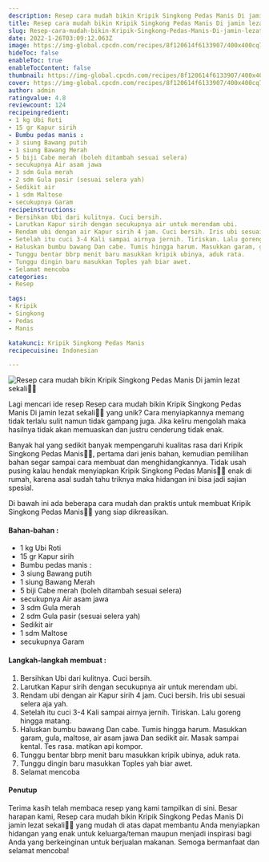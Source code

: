 ```yaml
---
description: Resep cara mudah bikin Kripik Singkong Pedas Manis Di jamin lezat sekali"
title: Resep cara mudah bikin Kripik Singkong Pedas Manis Di jamin lezat sekali
slug: Resep-cara-mudah-bikin-Kripik-Singkong-Pedas-Manis-Di-jamin-lezat-sekali
date: 2022-1-26T03:09:12.063Z
image: https://img-global.cpcdn.com/recipes/8f120614f6133907/400x400cq70/photo.jpg
hideToc: false
enableToc: true
enableTocContent: false
thumbnail: https://img-global.cpcdn.com/recipes/8f120614f6133907/400x400cq70/photo.jpg
cover: https://img-global.cpcdn.com/recipes/8f120614f6133907/400x400cq70/photo.jpg
author: admin
ratingvalue: 4.8
reviewcount: 124
recipeingredient:
- 1 kg Ubi Roti
- 15 gr Kapur sirih
- Bumbu pedas manis :
- 3 siung Bawang putih
- 1 siung Bawang Merah
- 5 biji Cabe merah (boleh ditambah sesuai selera)
- secukupnya Air asam jawa
- 3 sdm Gula merah
- 2 sdm Gula pasir (sesuai selera yah)
- Sedikit air
- 1 sdm Maltose
- secukupnya Garam
recipeinstructions:
- Bersihkan Ubi dari kulitnya. Cuci bersih.
- Larutkan Kapur sirih dengan secukupnya air untuk merendam ubi.
- Rendam ubi dengan air Kapur sirih 4 jam. Cuci bersih. Iris ubi sesuai selera aja yah.
- Setelah itu cuci 3-4 Kali sampai airnya jernih. Tiriskan. Lalu goreng hingga matang.
- Haluskan bumbu bawang Dan cabe. Tumis hingga harum. Masukkan garam, gula, maltose, air asam jawa Dan sedikit air. Masak sampai kental. Tes rasa. matikan api kompor.
- Tunggu bentar bbrp menit baru masukkan kripik ubinya, aduk rata.
- Tunggu dingin baru masukkan Toples yah biar awet.
- Selamat mencoba
categories:
- Resep

tags:
- Kripik
- Singkong
- Pedas
- Manis

katakunci: Kripik Singkong Pedas Manis
recipecuisine: Indonesian

---
```


![Resep cara mudah bikin Kripik Singkong Pedas Manis Di jamin lezat sekali👩‍🍳](https://img-global.cpcdn.com/recipes/8f120614f6133907/400x400cq70/photo.jpg)

Lagi mencari ide resep Resep cara mudah bikin Kripik Singkong Pedas Manis Di jamin lezat sekali👩‍🍳 yang unik? Cara menyiapkannya memang tidak terlalu sulit namun tidak gampang juga. Jika keliru mengolah maka hasilnya tidak akan memuaskan dan justru cenderung tidak enak.

Banyak hal yang sedikit banyak mempengaruhi kualitas rasa dari Kripik Singkong Pedas Manis👩‍🍳, pertama dari jenis bahan, kemudian pemilihan bahan segar sampai cara membuat dan menghidangkannya. Tidak usah pusing kalau hendak menyiapkan Kripik Singkong Pedas Manis👩‍🍳 enak di rumah, karena asal sudah tahu triknya maka hidangan ini bisa jadi sajian spesial.

Di bawah ini ada beberapa cara mudah dan praktis untuk membuat Kripik Singkong Pedas Manis👩‍🍳 yang siap dikreasikan.

<!--inarticleads1-->

#### Bahan-bahan :

- 1 kg Ubi Roti
- 15 gr Kapur sirih
- Bumbu pedas manis :
- 3 siung Bawang putih
- 1 siung Bawang Merah
- 5 biji Cabe merah (boleh ditambah sesuai selera)
- secukupnya Air asam jawa
- 3 sdm Gula merah
- 2 sdm Gula pasir (sesuai selera yah)
- Sedikit air
- 1 sdm Maltose
- secukupnya Garam

<!--inarticleads2-->

#### Langkah-langkah membuat :

1. Bersihkan Ubi dari kulitnya. Cuci bersih.
1. Larutkan Kapur sirih dengan secukupnya air untuk merendam ubi.
1. Rendam ubi dengan air Kapur sirih 4 jam. Cuci bersih. Iris ubi sesuai selera aja yah.
1. Setelah itu cuci 3-4 Kali sampai airnya jernih. Tiriskan. Lalu goreng hingga matang.
1. Haluskan bumbu bawang Dan cabe. Tumis hingga harum. Masukkan garam, gula, maltose, air asam jawa Dan sedikit air. Masak sampai kental. Tes rasa. matikan api kompor.
1. Tunggu bentar bbrp menit baru masukkan kripik ubinya, aduk rata.
1. Tunggu dingin baru masukkan Toples yah biar awet.
1. Selamat mencoba

#### Penutup

Terima kasih telah membaca resep yang kami tampilkan di sini. Besar harapan kami, Resep cara mudah bikin Kripik Singkong Pedas Manis Di jamin lezat sekali👩‍🍳 yang mudah di atas dapat membantu Anda menyiapkan hidangan yang enak untuk keluarga/teman maupun menjadi inspirasi bagi Anda yang berkeinginan untuk berjualan makanan. Semoga bermanfaat dan selamat mencoba!